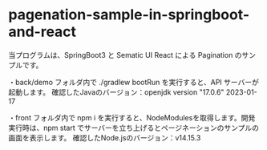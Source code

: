 # pagenation-sample-in-springboot-and-react

当プログラムは、SpringBoot3 と Sematic UI React による Pagination のサンプルです。

・back/demo フォルダ内で ./gradlew bootRun を実行すると、API サーバーが起動します。
確認したJavaのバージョン：openjdk version "17.0.6" 2023-01-17

・front フォルダ内で npm i を実行すると、NodeModulesを取得します。開発実行時は、npm start でサーバーを立ち上げるとページネーションのサンプルの画面を表示します。
確認したNode.jsのバージョン：v14.15.3

